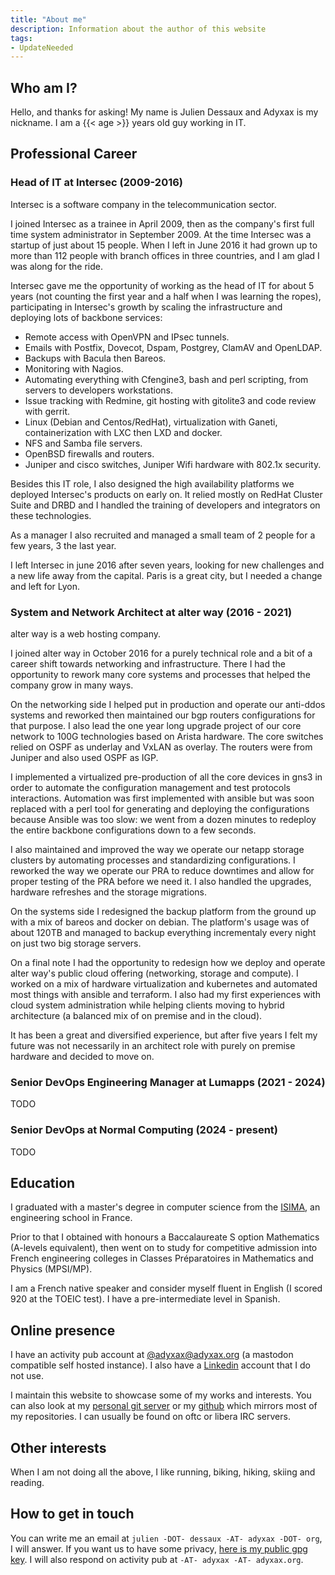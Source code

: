 ```yaml
---
title: "About me"
description: Information about the author of this website
tags:
- UpdateNeeded
---
```


## Who am I?

Hello, and thanks for asking! My name is Julien Dessaux and Adyxax is my nickname. I am a {{< age >}} years old guy working in IT.

## Professional Career

### Head of IT at Intersec (2009-2016)

Intersec is a software company in the telecommunication sector.

I joined Intersec as a trainee in April 2009, then as the company's first full time system administrator in September 2009. At the time Intersec was a startup of just about 15 people. When I left in June 2016 it had grown up to more than 112 people with branch offices in three countries, and I am glad I was along for the ride.

Intersec gave me the opportunity of working as the head of IT for about 5 years (not counting the first year and a half when I was learning the ropes), participating in Intersec's growth by scaling the infrastructure and deploying lots of backbone services:
* Remote access with OpenVPN and IPsec tunnels.
* Emails with Postfix, Dovecot, Dspam, Postgrey, ClamAV and OpenLDAP.
* Backups with Bacula then Bareos.
* Monitoring with Nagios.
* Automating everything with Cfengine3, bash and perl scripting, from servers to developers workstations.
* Issue tracking with Redmine, git hosting with gitolite3 and code review with gerrit.
* Linux (Debian and Centos/RedHat), virtualization with Ganeti, containerization with LXC then LXD and docker.
* NFS and Samba file servers.
* OpenBSD firewalls and routers.
* Juniper and cisco switches, Juniper Wifi hardware with 802.1x security.

Besides this IT role, I also designed the high availability platforms we deployed Intersec's products on early on. It relied mostly on RedHat Cluster Suite and DRBD and I handled the training of developers and integrators on these technologies.

As a manager I also recruited and managed a small team of 2 people for a few years, 3 the last year.

I left Intersec in june 2016 after seven years, looking for new challenges and a new life away from the capital. Paris is a great city, but I needed a change and left for Lyon.

### System and Network Architect at alter way (2016 - 2021)

alter way is a web hosting company.

I joined alter way in October 2016 for a purely technical role and a bit of a career shift towards networking and infrastructure. There I had the opportunity to rework many core systems and processes that helped the company grow in many ways.

On the networking side I helped put in production and operate our anti-ddos systems and reworked then maintained our bgp routers configurations for that purpose. I also lead the one year long upgrade project of our core network to 100G technologies based on Arista hardware. The core switches relied on OSPF as underlay and VxLAN as overlay. The routers were from Juniper and also used OSPF as IGP.

I implemented a virtualized pre-production of all the core devices in gns3 in order to automate the configuration management and test protocols interactions. Automation was first implemented with ansible but was soon replaced with a perl tool for generating and deploying the configurations because Ansible was too slow: we went from a dozen minutes to redeploy the entire backbone configurations down to a few seconds.

I also maintained and improved the way we operate our netapp storage clusters by automating processes and standardizing configurations. I reworked the way we operate our PRA to reduce downtimes and allow for proper testing of the PRA before we need it. I also handled the upgrades, hardware refreshes and the storage migrations.

On the systems side I redesigned the backup platform from the ground up with a mix of bareos and docker on debian. The platform's usage was of about 120TB and managed to backup everything incrementaly every night on just two big storage servers.

On a final note I had the opportunity to redesign how we deploy and operate alter way's public cloud offering (networking, storage and compute). I worked on a mix of hardware virtualization and kubernetes and automated most things with ansible and terraform. I also had my first experiences with cloud system administration while helping clients moving to hybrid architecture (a balanced mix of on premise and in the cloud).

It has been a great and diversified experience, but after five years I felt my future was not necessarily in an architect role with purely on premise hardware and decided to move on.

### Senior DevOps Engineering Manager at Lumapps (2021 - 2024)

TODO

### Senior DevOps at Normal Computing (2024 - present)

TODO

## Education

I graduated with a master's degree in computer science from the [ISIMA](https://www.isima.fr/), an engineering school in France.

Prior to that I obtained with honours a Baccalaureate S option Mathematics (A-levels equivalent), then went on to study for competitive admission into French engineering colleges in Classes Préparatoires in Mathematics and Physics (MPSI/MP).

I am a French native speaker and consider myself fluent in English (I scored 920 at the TOEIC test). I have a pre-intermediate level in Spanish.

## Online presence

I have an activity pub account at [@adyxax@adyxax.org](https://fedi.adyxax.org/@adyxax) (a mastodon compatible self hosted instance). I also have a [Linkedin](https://www.linkedin.com/in/julien-dessaux-2124bb1b/) account that I do not use.

I maintain this website to showcase some of my works and interests. You can also look at my [personal git server](https://git.adyxax.org/adyxax) or my [github](https://github.com/adyxax) which mirrors most of my repositories. I can usually be found on oftc or libera IRC servers.

## Other interests

When I am not doing all the above, I like running, biking, hiking, skiing and reading.

## How to get in touch

You can write me an email at `julien -DOT- dessaux -AT- adyxax -DOT- org`, I will answer. If you want us to have some privacy, [here is my public gpg key](/static/F92E51B86E07177E.pgp). I will also respond on activity pub at `-AT- adyxax -AT- adyxax.org`.
